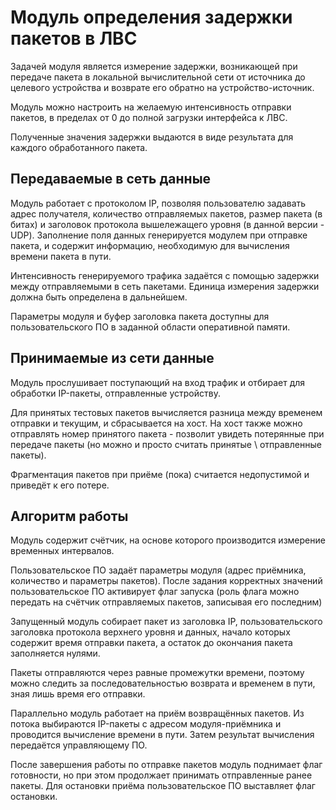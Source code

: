 Модуль определения задержки пакетов в ЛВС
=========================================

Задачей модуля является измерение задержки, возникающей при передаче пакета в локальной вычислительной сети от источника до целевого устройства и возврате его обратно на устройство-источник.

Модуль можно настроить на желаемую интенсивность отправки пакетов, в пределах от 0 до полной загрузки интерфейса к ЛВС.

Полученные значения задержки выдаются в виде результата для каждого обработанного пакета.

Передаваемые в сеть данные
--------------------------

Модуль работает с протоколом IP, позволяя пользователю задавать адрес получателя, количество отправляемых пакетов, размер пакета (в битах) и заголовок протокола вышележащего уровня (в данной версии - UDP). Заполнение поля данных генерируется модулем при отправке пакета, и содержит информацию, необходимую для вычисления времени пакета в пути.

Интенсивность генерируемого трафика задаётся с помощью задержки между отправляемыми в сеть пакетами. Единица измерения задержки должна быть определена в дальнейшем.

Параметры модуля и буфер заголовка пакета доступны для пользовательского ПО в заданной области оперативной памяти.



Принимаемые из сети данные
--------------------------

Модуль прослушивает поступающий на вход трафик и отбирает для обработки IP-пакеты, отправленные устройству.

Для принятых тестовых пакетов вычисляется разница между временем отправки и текущим, и сбрасывается на хост. На хост также можно отправлять номер принятого пакета - позволит увидеть потерянные при передаче пакеты (но можно и просто считать принятые \ отправленные пакеты).

Фрагментация пакетов при приёме (пока) считается недопустимой и приведёт к его потере.


Алгоритм работы
---------------
Модуль содержит счётчик, на основе которого производится измерение временных интервалов.

Пользовательское ПО задаёт параметры модуля (адрес приёмника, количество и параметры пакетов). После задания корректных значений пользовательское ПО активирует флаг запуска (роль флага можно передать на счётчик отправляемых пакетов, записывая его последним)

Запущенный модуль собирает пакет из заголовка IP, пользовательского заголовка протокола верхнего уровня и данных, начало которых содержит время отправки пакета, а остаток до окончания пакета заполняется нулями.

Пакеты отправляются через равные промежутки времени, поэтому можно следить за последовательностью возврата и временем в пути, зная лишь время его отправки.

Параллельно модуль работает на приём возвращённых пакетов. Из потока выбираются IP-пакеты с адресом модуля-приёмника и проводится вычисление времени в пути. Затем результат вычисления передаётся управляющему ПО.

После завершения работы по отправке пакетов модуль поднимает флаг готовности, но при этом продолжает принимать отправленные ранее пакеты. Для остановки приёма пользовательское ПО выставляет флаг остановки.